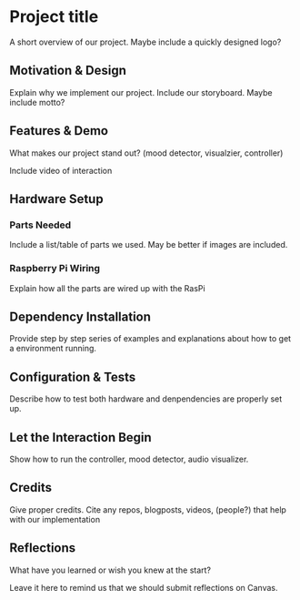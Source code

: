 # Project title
A short overview of our project. Maybe include a quickly designed logo?

## Motivation & Design
Explain why we implement our project. Include our storyboard. Maybe include motto?
 
## Features & Demo
What makes our project stand out? (mood detector, visualzier, controller)

Include video of interaction

[//]: # (This may be the most platform independent comment)
## Hardware Setup
### Parts Needed
Include a list/table of parts we used. May be better if images are included.

### Raspberry Pi Wiring
Explain how all the parts are wired up with the RasPi

## Dependency Installation
Provide step by step series of examples and explanations about how to get a environment running.

## Configuration & Tests
Describe how to test both hardware and denpendencies are properly set up.

## Let the Interaction Begin
Show how to run the controller, mood detector, audio visualizer.

## Credits
Give proper credits. Cite any repos, blogposts, videos, (people?) that help with our implementation

## Reflections
What have you learned or wish you knew at the start?

Leave it here to remind us that we should submit reflections on Canvas.
